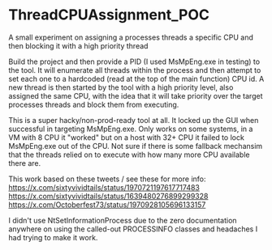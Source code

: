 # ThreadCPUAssignment_POC
A small experiment on assigning a processes threads a specific CPU and then blocking it with a high priority thread

Build the project and then provide a PID (I used MsMpEng.exe in testing) to the tool. It will enumerate all threads within the process and then attempt to set each one to a hardcoded (read at the top of the main function) CPU id. A new thread is then started by the tool with a high priority level, also assigned the same CPU, with the idea that it will take priority over the target processes threads and block them from executing. 

This is a super hacky/non-prod-ready tool at all. It locked up the GUI when successful in targeting MsMpEng.exe. Only works on some systems, in a VM with 8 CPU it "worked" but on a host with 32+ CPU it failed to lock MsMpEng.exe out of the CPU. Not sure if there is some fallback mechansim that the threads relied on to execute with how many more CPU available there are.

This work based on these tweets / see these for more info:
https://x.com/sixtyvividtails/status/1970721197617717483
https://x.com/sixtyvividtails/status/1639480276899299328
https://x.com/Octoberfest73/status/1970928105696133157

I didn't use NtSetInformationProcess due to the zero documentation anywhere on using the called-out PROCESSINFO classes and headaches I had trying to make it work.